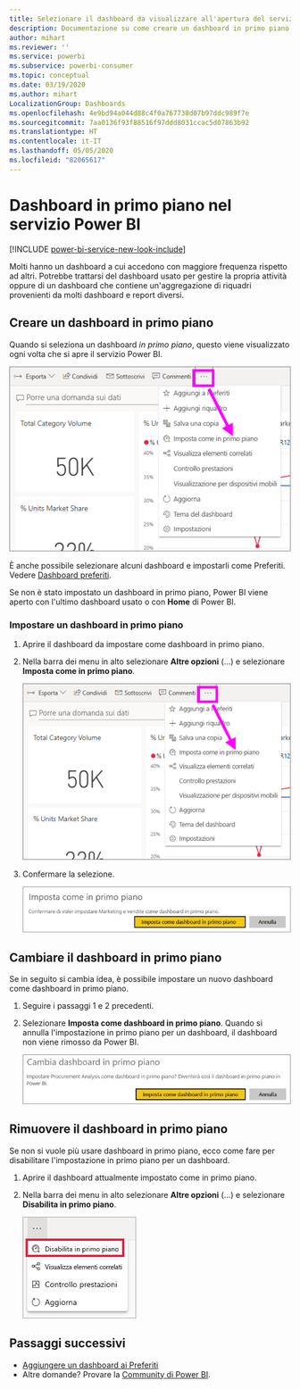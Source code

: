 ```yaml
---
title: Selezionare il dashboard da visualizzare all'apertura del servizio Power BI
description: Documentazione su come creare un dashboard in primo piano nel servizio Power BI
author: mihart
ms.reviewer: ''
ms.service: powerbi
ms.subservice: powerbi-consumer
ms.topic: conceptual
ms.date: 03/19/2020
ms.author: mihart
LocalizationGroup: Dashboards
ms.openlocfilehash: 4e9bd94a044d88c4f0a767738d07b97ddc989f7e
ms.sourcegitcommit: 7aa0136f93f88516f97ddd8031ccac5d07863b92
ms.translationtype: HT
ms.contentlocale: it-IT
ms.lasthandoff: 05/05/2020
ms.locfileid: "82065617"
---
```

# <a name="featured-dashboards-in-the-power-bi-service"></a>Dashboard in primo piano nel servizio Power BI

[!INCLUDE [power-bi-service-new-look-include](../includes/power-bi-service-new-look-include.md)]

Molti hanno un dashboard a cui accedono con maggiore frequenza rispetto ad altri. Potrebbe trattarsi del dashboard usato per gestire la propria attività oppure di un dashboard che contiene un'aggregazione di riquadri provenienti da molti dashboard e report diversi.

## <a name="create-a-featured-dashboard"></a>Creare un dashboard in primo piano
Quando si seleziona un dashboard *in primo piano*, questo viene visualizzato ogni volta che si apre il servizio Power BI. 

![Icona Imposta come in primo piano](./media/end-user-featured/power-bi-dropdown.png)

È anche possibile selezionare alcuni dashboard e impostarli come Preferiti. Vedere [Dashboard preferiti](end-user-favorite.md).

Se non è stato impostato un dashboard in primo piano, Power BI viene aperto con l'ultimo dashboard usato o con **Home** di Power BI. 

### <a name="set-a-dashboard-as-featured"></a>Impostare un dashboard in primo piano


1. Aprire il dashboard da impostare come dashboard in primo piano. 
2. Nella barra dei menu in alto selezionare **Altre opzioni** (...) e selezionare **Imposta come in primo piano**. 
   
    ![Icona Imposta come in primo piano](./media/end-user-featured/power-bi-dropdown.png)
3. Confermare la selezione.
   
    ![Impostare il dashboard in primo piano](./media/end-user-featured/power-bi-featured-confirm.png)

## <a name="change-the-featured-dashboard"></a>Cambiare il dashboard in primo piano
Se in seguito si cambia idea, è possibile impostare un nuovo dashboard come dashboard in primo piano.

1. Seguire i passaggi 1 e 2 precedenti.
   
2. Selezionare **Imposta come dashboard in primo piano**. Quando si annulla l'impostazione in primo piano per un dashboard, il dashboard non viene rimosso da Power BI. 
   
    ![Messaggio di operazione completata](./media/end-user-featured/power-bi-unfeature-new.png)

## <a name="remove-the-featured-dashboard"></a>Rimuovere il dashboard in primo piano
Se non si vuole più usare dashboard in primo piano, ecco come fare per disabilitare l'impostazione in primo piano per un dashboard.

1. Aprire il dashboard attualmente impostato come in primo piano.
2. Nella barra dei menu in alto selezionare **Altre opzioni** (...) e selezionare **Disabilita in primo piano**.

    ![Opzione Disabilita in primo piano selezionata](./media/end-user-featured/power-bi-unfeature.png)
   
## <a name="next-steps"></a>Passaggi successivi
- [Aggiungere un dashboard ai Preferiti](end-user-favorite.md)    
- Altre domande? Provare la [Community di Power BI](https://community.powerbi.com/).


